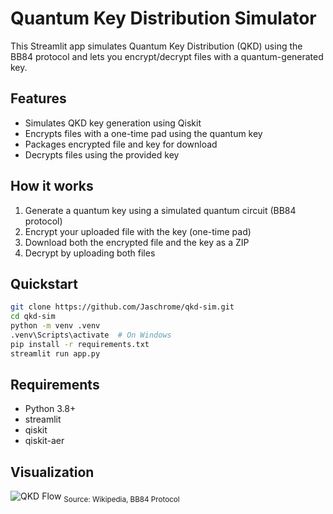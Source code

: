 # Quantum Key Distribution Simulator

This Streamlit app simulates Quantum Key Distribution (QKD) using the BB84 protocol and lets you encrypt/decrypt files with a quantum-generated key.

## Features

- Simulates QKD key generation using Qiskit
- Encrypts files with a one-time pad using the quantum key
- Packages encrypted file and key for download
- Decrypts files using the provided key

## How it works

1. Generate a quantum key using a simulated quantum circuit (BB84 protocol)
2. Encrypt your uploaded file with the key (one-time pad)
3. Download both the encrypted file and the key as a ZIP
4. Decrypt by uploading both files

## Quickstart

```bash
git clone https://github.com/Jaschrome/qkd-sim.git
cd qkd-sim
python -m venv .venv
.venv\Scripts\activate  # On Windows
pip install -r requirements.txt
streamlit run app.py
```

## Requirements

- Python 3.8+
- streamlit
- qiskit
- qiskit-aer

## Visualization

![QKD Flow](https://upload.wikimedia.org/wikipedia/commons/6/6b/BB84_protocol.svg)
<sub>Source: Wikipedia, BB84 Protocol</sub>
